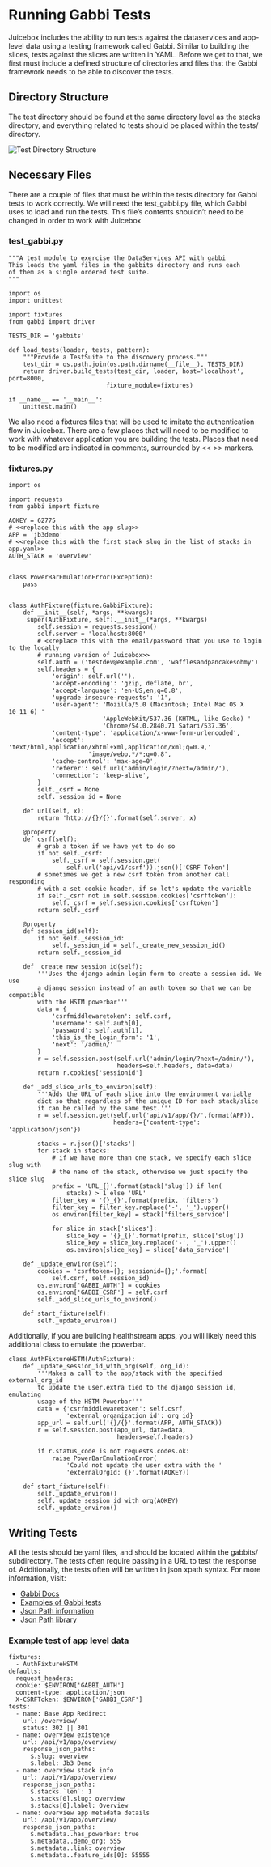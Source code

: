 # Running Gabbi Tests

Juicebox includes the ability to run tests against the dataservices and app-level data using a testing framework called Gabbi. Similar to building the slices, tests against the slices are written in YAML. Before we get to that, we first must include a defined structure of directories and files that the Gabbi framework needs to be able to discover the tests.

## Directory Structure

The test directory should be found at the same directory level as the stacks directory, and everything related to tests should be placed within the tests/ directory.

![Test Directory Structure](../.gitbook/assets/tests_directory_structure.png)

## Necessary Files

There are a couple of files that must be within the tests directory for Gabbi tests to work correctly. We will need the test\_gabbi.py file, which Gabbi uses to load and run the tests. This file’s contents shouldn’t need to be changed in order to work with Juicebox

### test\_gabbi.py

```text
"""A test module to exercise the DataServices API with gabbi
This loads the yaml files in the gabbits directory and runs each
of them as a single ordered test suite.
"""

import os
import unittest

import fixtures
from gabbi import driver

TESTS_DIR = 'gabbits'

def load_tests(loader, tests, pattern):
    """Provide a TestSuite to the discovery process."""
    test_dir = os.path.join(os.path.dirname(__file__), TESTS_DIR)
    return driver.build_tests(test_dir, loader, host='localhost', port=8000,
                           fixture_module=fixtures)

if __name__ == '__main__':
    unittest.main()
```

We also need a fixtures files that will be used to imitate the authentication flow in Juicebox. There are a few places that will need to be modified to work with whatever application you are building the tests. Places that need to be modified are indicated in comments, surrounded by &lt;&lt; &gt;&gt; markers.

### **fixtures.py**

```text
import os

import requests
from gabbi import fixture

AOKEY = 62775
# <<replace this with the app slug>>
APP = 'jb3demo'
# <<replace this with the first stack slug in the list of stacks in app.yaml>>
AUTH_STACK = 'overview'


class PowerBarEmulationError(Exception):
    pass


class AuthFixture(fixture.GabbiFixture):
    def __init__(self, *args, **kwargs):
     super(AuthFixture, self).__init__(*args, **kwargs)
        self.session = requests.session()
        self.server = 'localhost:8000'
        # <<replace this with the email/password that you use to login to the locally
        # running version of Juicebox>>
        self.auth = ('testdev@example.com', 'wafflesandpancakesohmy')
        self.headers = {
            'origin': self.url(''),
            'accept-encoding': 'gzip, deflate, br',
            'accept-language': 'en-US,en;q=0.8',
            'upgrade-insecure-requests': '1',
            'user-agent': 'Mozilla/5.0 (Macintosh; Intel Mac OS X 10_11_6) '
                          'AppleWebKit/537.36 (KHTML, like Gecko) '
                          'Chrome/54.0.2840.71 Safari/537.36',
            'content-type': 'application/x-www-form-urlencoded',
            'accept': 'text/html,application/xhtml+xml,application/xml;q=0.9,'
                      'image/webp,*/*;q=0.8',
            'cache-control': 'max-age=0',
            'referer': self.url('admin/login/?next=/admin/'),
            'connection': 'keep-alive',
        }
        self._csrf = None
        self._session_id = None

    def url(self, x):
        return 'http://{}/{}'.format(self.server, x)

    @property
    def csrf(self):
        # grab a token if we have yet to do so
        if not self._csrf:
            self._csrf = self.session.get(
                self.url('api/v1/csrf')).json()['CSRF Token']
        # sometimes we get a new csrf token from another call responding
        # with a set-cookie header, if so let's update the variable
        if self._csrf not in self.session.cookies['csrftoken']:
            self._csrf = self.session.cookies['csrftoken']
        return self._csrf

    @property
    def session_id(self):
        if not self._session_id:
            self._session_id = self._create_new_session_id()
        return self._session_id

    def _create_new_session_id(self):
        '''Uses the django admin login form to create a session id. We use
        a django session instead of an auth token so that we can be compatible
        with the HSTM powerbar'''
        data = {
            'csrfmiddlewaretoken': self.csrf,
            'username': self.auth[0],
            'password': self.auth[1],
            'this_is_the_login_form': '1',
            'next': '/admin/'
        }
        r = self.session.post(self.url('admin/login/?next=/admin/'),
                              headers=self.headers, data=data)
        return r.cookies['sessionid']

    def _add_slice_urls_to_environ(self):
        '''Adds the URL of each slice into the environment variable
        dict so that regardless of the unique ID for each stack/slice
        it can be called by the same test.'''
        r = self.session.get(self.url('api/v1/app/{}/'.format(APP)),
                             headers={'content-type': 'application/json'})

        stacks = r.json()['stacks']
        for stack in stacks:
            # if we have more than one stack, we specify each slice slug with
            # the name of the stack, otherwise we just specify the slice slug
            prefix = 'URL_{}'.format(stack['slug']) if len(
                stacks) > 1 else 'URL'
            filter_key = '{}_{}'.format(prefix, 'filters')
            filter_key = filter_key.replace('-', '_').upper()
            os.environ[filter_key] = stack['filters_service']

            for slice in stack['slices']:
                slice_key = '{}_{}'.format(prefix, slice['slug'])
                slice_key = slice_key.replace('-', '_').upper()
                os.environ[slice_key] = slice['data_service']

    def _update_environ(self):
        cookies = 'csrftoken={}; sessionid={};'.format(
            self.csrf, self.session_id)
        os.environ['GABBI_AUTH'] = cookies
        os.environ['GABBI_CSRF'] = self.csrf
        self._add_slice_urls_to_environ()

    def start_fixture(self):
        self._update_environ()
```

Additionally, if you are building healthstream apps, you will likely need this additional class to emulate the powerbar.

```text
class AuthFixtureHSTM(AuthFixture):
    def _update_session_id_with_org(self, org_id):
        '''Makes a call to the app/stack with the specified external_org_id
        to update the user.extra tied to the django session id, emulating
        usage of the HSTM Powerbar'''
        data = {'csrfmiddlewaretoken': self.csrf,
                'external_organization_id': org_id}
        app_url = self.url('{}/{}'.format(APP, AUTH_STACK))
        r = self.session.post(app_url, data=data,
                              headers=self.headers)

        if r.status_code is not requests.codes.ok:
            raise PowerBarEmulationError(
                'Could not update the user extra with the '
                'externalOrgId: {}'.format(AOKEY))

    def start_fixture(self):
        self._update_environ()
        self._update_session_id_with_org(AOKEY)
        self._update_environ()
```

## Writing Tests

All the tests should be yaml files, and should be located within the gabbits/ subdirectory. The tests often require passing in a URL to test the response of. Additionally, the tests often will be written in json xpath syntax. For more information, visit:

* [Gabbi Docs](https://gabbi.readthedocs.io/en/latest/)
* [Examples of Gabbi tests](https://gabbi.readthedocs.io/en/latest/example.html)
* [Json Path information](https://gabbi.readthedocs.io/en/latest/jsonpath.html)
* [Json Path library](https://jsonpath-rw.readthedocs.io/en/latest/)

### Example test of app level data

```text
fixtures:
  - AuthFixtureHSTM
defaults:
  request_headers:
  cookie: $ENVIRON['GABBI_AUTH']
  content-type: application/json
  X-CSRFToken: $ENVIRON['GABBI_CSRF']
tests:
  - name: Base App Redirect
    url: /overview/
    status: 302 || 301
  - name: overview existence
    url: /api/v1/app/overview/
    response_json_paths:
      $.slug: overview
      $.label: Jb3 Demo
  - name: overview stack info
    url: /api/v1/app/overview/
    response_json_paths:
      $.stacks.`len`: 1
      $.stacks[0].slug: overview
      $.stacks[0].label: Overview
  - name: overview app metadata details
    url: /api/v1/app/overview/
    response_json_paths:
      $.metadata..has_powerbar: true
      $.metadata..demo_org: 555
      $.metadata..link: overview
      $.metadata..feature_ids[0]: 55555
```

